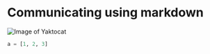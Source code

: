 # Communicating using markdown

![Image of Yaktocat](https://octodex.github.com/images/yaktocat.png)


```Python
a = [1, 2, 3]
```
